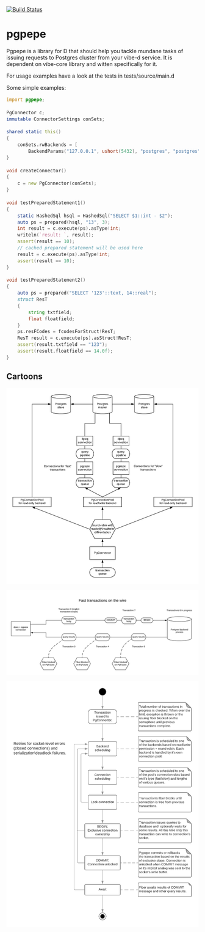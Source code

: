 [![Build Status](https://travis-ci.org/Boris-Barboris/pgpepe.svg?branch=master)](https://travis-ci.org/Boris-Barboris/pgpepe)

# pgpepe
Pgpepe is a library for D that should help you tackle mundane tasks of issuing requests
to Postgres cluster from your vibe-d service. It is dependent on vibe-core library and witten specifically for it.

For usage examples have a look at the tests in tests/source/main.d

Some simple examples:
```d
import pgpepe;

PgConnector c;
immutable ConnectorSettings conSets;

shared static this()
{
    conSets.rwBackends = [
        BackendParams("127.0.0.1", ushort(5432), "postgres", "postgres", "pgpepetestdb")];
}

void createConnector()
{
    c = new PgConnector(conSets);
}

void testPreparedStatement1()
{
    static HashedSql hsql = HashedSql("SELECT $1::int - $2");
    auto ps = prepared(hsql, "13", 3);
    int result = c.execute(ps).asType!int;
    writeln(`result: `, result);
    assert(result == 10);
    // cached prepared statement will be used here
    result = c.execute(ps).asType!int;
    assert(result == 10);
}

void testPreparedStatement2()
{
    auto ps = prepared("SELECT '123'::text, 14::real");
    struct ResT
    {
        string txtfield;
        float floatfield;
    }
    ps.resFCodes = fcodesForStruct!ResT;
    ResT result = c.execute(ps).asStruct!ResT;
    assert(result.txtfield == "123");
    assert(result.floatfield == 14.0f);
}
```

## Cartoons

![high-level overview](https://raw.githubusercontent.com/Boris-Barboris/pgpepe/master/docs/pgpepe-high-level.png "Overview")

![fast transactions](https://raw.githubusercontent.com/Boris-Barboris/pgpepe/master/docs/pgpepe_fast_tsac_wire.png "Fast transactions on the wire")

![transaction state machine](https://raw.githubusercontent.com/Boris-Barboris/pgpepe/master/docs/pgpepe_tsac_sm.png "Transaction state machine")